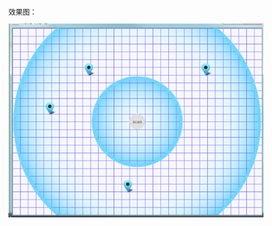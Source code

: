 效果图：

![avatar](https://github.com/zhiguangli/Qml-Examples/blob/master/Discover/render/Discover1.png)
